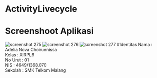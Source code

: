 # ActivityLivecycle
# Screenshoot Aplikasi
![screenshot 275](https://cloud.githubusercontent.com/assets/22116237/19350423/e2101098-9181-11e6-827a-45cb09799c27.png)
![screenshot 276](https://cloud.githubusercontent.com/assets/22116237/19350424/e2164fbc-9181-11e6-8c93-1a0f48a4b81a.png)
![screenshot 277](https://cloud.githubusercontent.com/assets/22116237/19350425/e21cef2a-9181-11e6-8cfa-f3b67488feee.png)
#Identitas
Nama : Adelia Nova Choirunnissa <br>
Kelas : XIRPL6 <br>
No Urut : 01 <br>
NIS : 4649/1368.070 <br>
Sekolah : SMK Telkom Malang <br>
